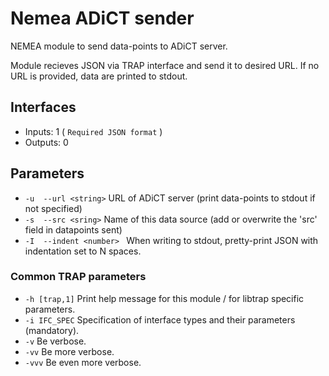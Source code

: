 # Nemea ADiCT sender

NEMEA module to send data-points to ADiCT server.

Module recieves JSON via TRAP interface and send it to desired URL. If no URL is provided, data are printed to stdout.


## Interfaces
- Inputs: 1 ( `Required JSON format` )  
- Outputs: 0 

## Parameters
-  `-u  --url <string>`        URL of ADiCT server (print data-points to stdout if not specified)
-  `-s  --src <sring>`         Name of this data source (add or overwrite the 'src' field in datapoints sent)
-  `-I  --indent <number> `    When writing to stdout, pretty-print JSON with indentation set to N spaces.

### Common TRAP parameters
- `-h [trap,1]`      Print help message for this module / for libtrap specific parameters.
- `-i IFC_SPEC`      Specification of interface types and their parameters (mandatory).
- `-v`               Be verbose.
- `-vv`              Be more verbose.
- `-vvv`             Be even more verbose.


